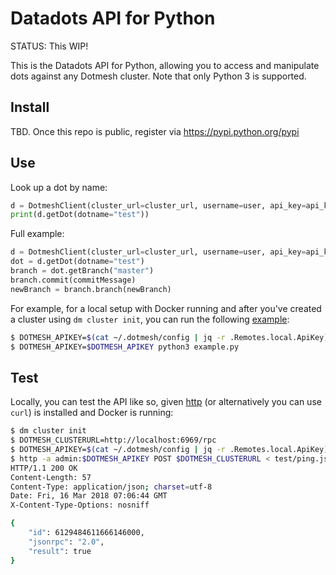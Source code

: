 # Datadots API for Python

STATUS: This WIP!

This is the Datadots API for Python, allowing you to access and manipulate dots against any Dotmesh cluster. Note that only Python 3 is supported.

## Install

TBD. Once this repo is public, register via https://pypi.python.org/pypi

## Use

Look up a dot by name:

```python
d = DotmeshClient(cluster_url=cluster_url, username=user, api_key=api_key)
print(d.getDot(dotname="test"))
```

Full example:

```python
d = DotmeshClient(cluster_url=cluster_url, username=user, api_key=api_key)
dot = d.getDot(dotname="test")
branch = dot.getBranch("master")
branch.commit(commitMessage)
newBranch = branch.branch(newBranch)
```

For example, for a local setup with Docker running and after you've created a cluster using `dm cluster init`, you can run the following [example](example.py):

```bash
$ DOTMESH_APIKEY=$(cat ~/.dotmesh/config | jq -r .Remotes.local.ApiKey)
$ DOTMESH_APIKEY=$DOTMESH_APIKEY python3 example.py
```

## Test

Locally, you can test the API like so, given [http](https://httpie.org/) (or alternatively you can use `curl`) is installed and Docker is running:

```bash
$ dm cluster init
$ DOTMESH_CLUSTERURL=http://localhost:6969/rpc
$ DOTMESH_APIKEY=$(cat ~/.dotmesh/config | jq -r .Remotes.local.ApiKey)
$ http -a admin:$DOTMESH_APIKEY POST $DOTMESH_CLUSTERURL < test/ping.json
HTTP/1.1 200 OK
Content-Length: 57
Content-Type: application/json; charset=utf-8
Date: Fri, 16 Mar 2018 07:06:44 GMT
X-Content-Type-Options: nosniff

{
    "id": 6129484611666146000,
    "jsonrpc": "2.0",
    "result": true
}
```